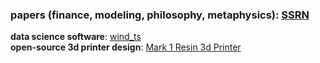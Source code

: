 ### **papers** (finance, modeling, philosophy, metaphysics): [SSRN](https://papers.ssrn.com/sol3/cf_dev/AbsByAuth.cfm?per_id=4163481) </br>
**data science software**: [wind_ts](https://www.windts.app/app/wind_ts) </br>
**open-source 3d printer design**: [Mark 1 Resin 3d Printer](https://nelson-n.github.io/Mark1.github.io/) </br>
